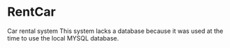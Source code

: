 # RentCar
Car rental system
This system lacks a database because it was used at the time to use the local MYSQL database.
